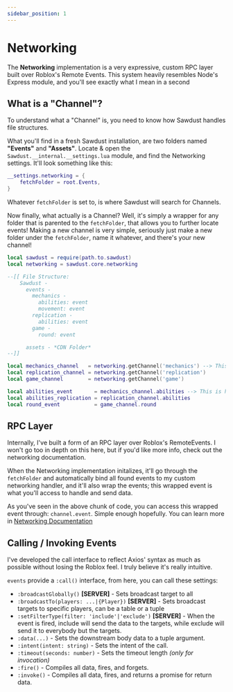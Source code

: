 ```yaml
---
sidebar_position: 1
---
```


# Networking

The **Networking** implementation is a very expressive, custom RPC layer built over Roblox's Remote Events. This system heavily resembles Node's Express module, and you'll see exactly what I mean in a second

## What is a "Channel"?

To understand what a "Channel" is, you need to know how Sawdust handles file structures.

What you'll find in a fresh Sawdust installation, are two folders named **"Events"** and **"Assets"**. Locate & open the `Sawdust.__internal.__settings.lua` module, and find the Networking settings. It'll look something like this:

```lua
__settings.networking = {
    fetchFolder = root.Events,
}
```

Whatever `fetchFolder` is set to, is where Sawdust will search for Channels.

Now finally, what actually is a Channel? Well, it's simply a wrapper for any folder that is parented to the `fetchFolder`, that allows you to further locate events! Making a new channel is very simple, seriously just make a new folder under the `fetchFolder`, name it whatever, and there's your new channel!

```lua
local sawdust = require(path.to.sawdust)
local networking = sawdust.core.networking

--[[ File Structure:
    Sawdust -
      events -
        mechanics -
          abilities: event
          movement: event
        replication -
          abilities: event
        game -
          round: event

      assets - *CDN Folder*
--]]

local mechanics_channel   = networking.getChannel('mechanics') --> This is how you fetch a Channel
local replication_channel = networking.getChannel('replication')
local game_channel        = networking.getChannel('game')

local abilities_event       = mechanics_channel.abilities --> This is how you fetch a Wrapped Event
local abilities_replication = replication_channel.abilities
local round_event           = game_channel.round

```

## RPC Layer

Internally, I've built a form of an RPC layer over Roblox's RemoteEvents. I won't go too in depth on this here, but if you'd like more info, check out the networking documentation.

When the Networking implementation initalizes, it'll go through the `fetchFolder` and automatically bind all found events to my custom networking handler, and it'll also wrap the events; this wrapped event is what you'll access to handle and send data.

As you've seen in the above chunk of code, you can access this wrapped event through: `channel.event`. Simple enough hopefully. You can learn more in [Networking Documentation](../implementation-docs/networking.md)

## Calling / Invoking Events

I've developed the call interface to reflect Axios' syntax as much as possible without losing the Roblox feel. I truly believe it's really intuitive.

`events` provide a `:call()` interface, from here, you can call these settings:
- `:broadcastGlobally()` **[SERVER]** - Sets broadcast target to all
- `:broadcastTo(players: ...|{Player})` **[SERVER]** - Sets broadcast targets to specific players, can be a table or a tuple
- `:setFilterType(filter: 'include'|'exclude')` **[SERVER]** - When the event is fired, include will send the data to the targets, while exclude will send it to everybody but the targets.
- `:data(...)` - Sets the downstream body data to a tuple argument.
- `:intent(intent: string)` - Sets the intent of the call.
- `:timeout(seconds: number)` - Sets the timeout length *(only for invocation)*
- `:fire()` - Compiles all data, fires, and forgets.
- `:invoke()` - Compiles all data, fires, and returns a promise for return data.